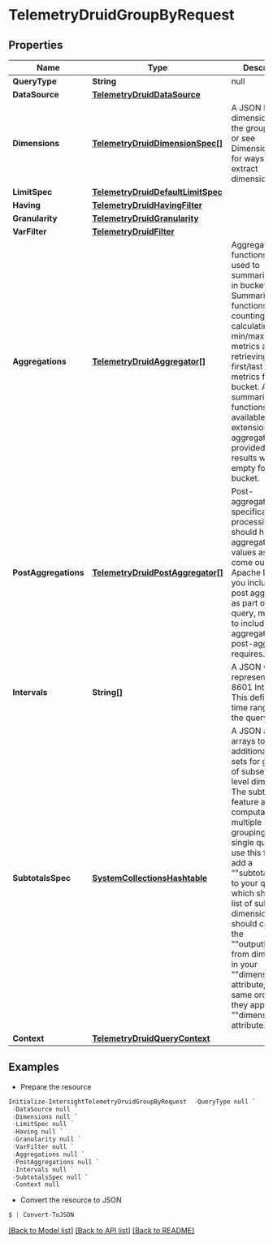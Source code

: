 # TelemetryDruidGroupByRequest
## Properties

Name | Type | Description | Notes
------------ | ------------- | ------------- | -------------
**QueryType** | **String** | null | 
**DataSource** | [**TelemetryDruidDataSource**](TelemetryDruidDataSource.md) |  | 
**Dimensions** | [**TelemetryDruidDimensionSpec[]**](TelemetryDruidDimensionSpec.md) | A JSON list of dimensions to do the groupBy over; or see DimensionSpec for ways to extract dimensions.. | 
**LimitSpec** | [**TelemetryDruidDefaultLimitSpec**](TelemetryDruidDefaultLimitSpec.md) |  | [optional] 
**Having** | [**TelemetryDruidHavingFilter**](TelemetryDruidHavingFilter.md) |  | [optional] 
**Granularity** | [**TelemetryDruidGranularity**](TelemetryDruidGranularity.md) |  | 
**VarFilter** | [**TelemetryDruidFilter**](TelemetryDruidFilter.md) |  | [optional] 
**Aggregations** | [**TelemetryDruidAggregator[]**](TelemetryDruidAggregator.md) | Aggregation functions are used to summarize data in buckets. Summarization functions include counting rows, calculating the min/max/sum of metrics and retrieving the first/last value of metrics for each bucket. Additional summarization functions are available with extensions. If no aggregator is provided, the results will be empty for each bucket. | [optional] 
**PostAggregations** | [**TelemetryDruidPostAggregator[]**](TelemetryDruidPostAggregator.md) | Post-aggregations are specifications of processing that should happen on aggregated values as they come out of Apache Druid. If you include a post aggregation as part of a query, make sure to include all aggregators the post-aggregator requires. | [optional] 
**Intervals** | **String[]** | A JSON Object representing ISO-8601 Intervals. This defines the time ranges to run the query over. | 
**SubtotalsSpec** | [**SystemCollectionsHashtable**](.md) | A JSON array of arrays to return additional result sets for groupings of subsets of top level dimensions. The subtotals feature allows computation of multiple sub-groupings in a single query. To use this feature, add a &quot;&quot;subtotalsSpec&quot;&quot; to your query, which should be a list of subgroup dimension sets. It should contain the &quot;&quot;outputName&quot;&quot; from dimensions in your &quot;&quot;dimensions&quot;&quot; attribute, in the same order as they appear in the &quot;&quot;dimensions&quot;&quot; attribute. | [optional] 
**Context** | [**TelemetryDruidQueryContext**](TelemetryDruidQueryContext.md) |  | [optional] 

## Examples

- Prepare the resource
```powershell
Initialize-IntersightTelemetryDruidGroupByRequest  -QueryType null `
 -DataSource null `
 -Dimensions null `
 -LimitSpec null `
 -Having null `
 -Granularity null `
 -VarFilter null `
 -Aggregations null `
 -PostAggregations null `
 -Intervals null `
 -SubtotalsSpec null `
 -Context null
```

- Convert the resource to JSON
```powershell
$ | Convert-ToJSON
```

[[Back to Model list]](../README.md#documentation-for-models) [[Back to API list]](../README.md#documentation-for-api-endpoints) [[Back to README]](../README.md)

